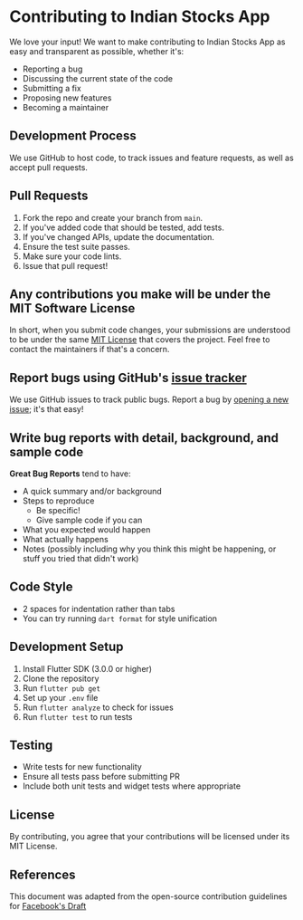 # Contributing to Indian Stocks App

We love your input! We want to make contributing to Indian Stocks App as easy and transparent as possible, whether it's:

- Reporting a bug
- Discussing the current state of the code
- Submitting a fix
- Proposing new features
- Becoming a maintainer

## Development Process

We use GitHub to host code, to track issues and feature requests, as well as accept pull requests.

## Pull Requests

1. Fork the repo and create your branch from `main`.
2. If you've added code that should be tested, add tests.
3. If you've changed APIs, update the documentation.
4. Ensure the test suite passes.
5. Make sure your code lints.
6. Issue that pull request!

## Any contributions you make will be under the MIT Software License

In short, when you submit code changes, your submissions are understood to be under the same [MIT License](http://choosealicense.com/licenses/mit/) that covers the project. Feel free to contact the maintainers if that's a concern.

## Report bugs using GitHub's [issue tracker](https://github.com/yourusername/indian-stocks-app/issues)

We use GitHub issues to track public bugs. Report a bug by [opening a new issue](https://github.com/yourusername/indian-stocks-app/issues/new); it's that easy!

## Write bug reports with detail, background, and sample code

**Great Bug Reports** tend to have:

- A quick summary and/or background
- Steps to reproduce
  - Be specific!
  - Give sample code if you can
- What you expected would happen
- What actually happens
- Notes (possibly including why you think this might be happening, or stuff you tried that didn't work)

## Code Style

* 2 spaces for indentation rather than tabs
* You can try running `dart format` for style unification

## Development Setup

1. Install Flutter SDK (3.0.0 or higher)
2. Clone the repository
3. Run `flutter pub get`
4. Set up your `.env` file
5. Run `flutter analyze` to check for issues
6. Run `flutter test` to run tests

## Testing

- Write tests for new functionality
- Ensure all tests pass before submitting PR
- Include both unit tests and widget tests where appropriate

## License

By contributing, you agree that your contributions will be licensed under its MIT License.

## References

This document was adapted from the open-source contribution guidelines for [Facebook's Draft](https://github.com/facebook/draft-js/blob/a9316a723f9e918afde44dea68b5f9f39b7d9b00/CONTRIBUTING.md)
